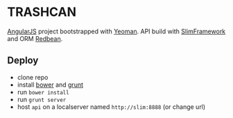 # TRASHCAN
[AngularJS](http://angularjs.org) project bootstrapped with [Yeoman](http://www.yeoman.io).
API build with [SlimFramework](http://www.slimframework.com/) and ORM [Redbean](http://www.redbeanphp.com/).

## Deploy
* clone repo
* install [bower](http://bower.io) and [grunt](http://gruntjs.com)
* run `bower install`
* run `grunt server`
* host `api` on a localserver named `http://slim:8888` (or change url)

